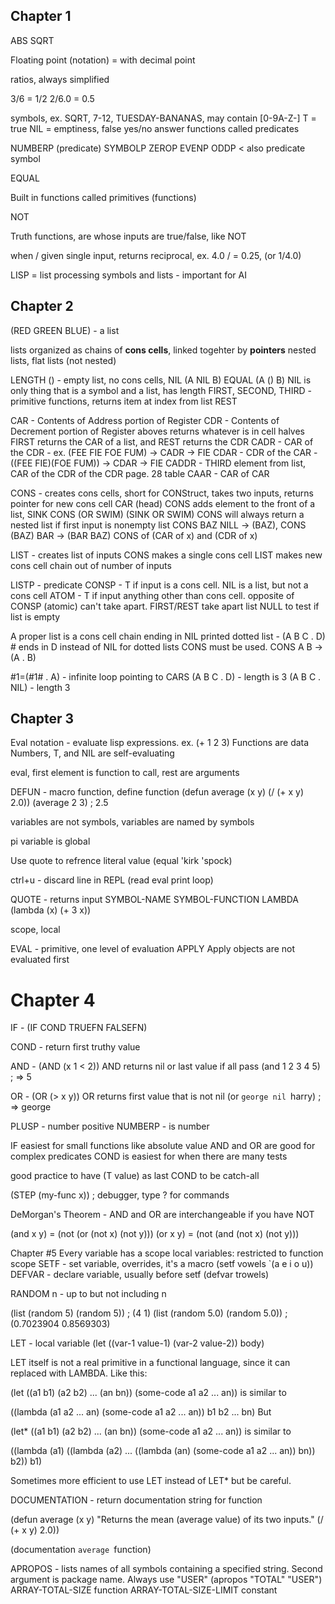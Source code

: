 ## Chapter 1

ABS
SQRT

Floating point (notation) = with decimal point

ratios, always simplified

3/6 = 1/2
2/6.0 = 0.5

symbols, ex. SQRT, 7-12, TUESDAY-BANANAS, may contain [0-9A-Z-]
T = true
NIL = emptiness, false
yes/no answer functions called predicates

NUMBERP (predicate)
SYMBOLP
ZEROP
EVENP
ODDP
< also predicate symbol
>
EQUAL

Built in functions called primitives (functions)

NOT

Truth functions, are whose inputs are true/false, like NOT

when / given single input, returns reciprocal, ex. 4.0 / = 0.25, (or 1/4.0)

LISP = list processing
symbols and lists - important for AI

## Chapter 2

(RED GREEN BLUE) - a list

lists organized as chains of **cons cells**, linked togehter by **pointers**
nested lists, flat lists (not nested)

LENGTH
() - empty list, no cons cells, NIL
(A NIL B) EQUAL (A () B)
NIL is only thing that is a symbol and a list, has length
FIRST, SECOND, THIRD - primitive functions, returns item at index from list
REST

CAR - Contents of Address portion of Register
CDR - Contents of Decrement portion of Register
aboves returns whatever is in cell halves
FIRST returns the CAR of a list, and REST returns the CDR
CADR - CAR of the CDR - ex. (FEE FIE FOE FUM) -> CADR -> FIE
CDAR - CDR of the CAR - ((FEE FIE)(FOE FUM)) -> CDAR -> FIE
CADDR - THIRD element from list, CAR of the CDR of the CDR
page. 28 table
CAAR - CAR of CAR

CONS - creates cons cells, short for CONStruct, takes two inputs, returns pointer for new cons cell CAR (head)
CONS adds element to the front of a list, SINK CONS (OR SWIM) (SINK OR SWIM)
CONS will always return a nested list if first input is nonempty list
CONS BAZ NILL -> (BAZ), CONS (BAZ) BAR -> (BAR BAZ)
CONS of (CAR of x) and (CDR of x)

LIST - creates list of inputs
CONS makes a single cons cell
LIST makes new cons cell chain out of number of inputs

LISTP - predicate
CONSP - T if input is a cons cell. NIL is a list, but not a cons cell
ATOM - T if input anything other than cons cell. opposite of CONSP
(atomic) can't take apart. FIRST/REST take apart list
NULL to test if list is empty

A proper list is a cons cell chain ending in NIL
printed dotted list - (A B C . D) # ends in D instead of NIL
for dotted lists CONS must be used. CONS A B -> (A . B)

#1=(#1# . A) - infinite loop pointing to CARS
(A B C . D) - length is 3
(A B C . NIL) - length 3

## Chapter 3

Eval notation - evaluate lisp expressions. ex. (+ 1 2 3)
Functions are data
Numbers, T, and NIL are self-evaluating

eval, first element is function to call, rest are arguments

DEFUN - macro function, define function
(defun average (x y) (/ (+ x y) 2.0))
(average  2 3) ; 2.5

variables are not symbols, variables are named by symbols

pi variable is global

Use quote to refrence literal value
(equal 'kirk 'spock)

ctrl+u - discard line in REPL (read eval print loop)

QUOTE - returns input
SYMBOL-NAME
SYMBOL-FUNCTION
LAMBDA
(lambda (x) (+ 3 x))

scope, local

EVAL - primitive, one level of evaluation
APPLY
Apply objects are not evaluated first

# Chapter 4
IF - (IF COND TRUEFN FALSEFN)

COND - return first truthy value

AND - (AND (x 1 < 2))
AND returns nil or last value if all pass
(and 1 2 3 4 5) ; => 5

OR - (OR (> x y))
OR returns first value that is not nil
(or `george nil `harry) ; => george

PLUSP - number positive
NUMBERP - is number

IF easiest for small functions like absolute value
AND and OR are good for complex predicates
COND is easiest for when there are many tests

good practice to have (T value) as last COND to be catch-all

(STEP (my-func x)) ; debugger, type ? for commands


DeMorgan's Theorem - AND and OR are interchangeable if you have NOT

(and x y) = (not (or (not x) (not y)))
(or x y) = (not (and (not x) (not y)))

Chapter #5
Every variable has a scope
local variables: restricted to function scope
SETF - set variable, overrides, it's a macro
(setf vowels `(a e i o u))
DEFVAR - declare variable, usually before setf
(defvar trowels)

RANDOM n - up to but not including n

(list (random 5) (random 5)) ; (4 1)
(list (random 5.0) (random 5.0)) ; (0.7023904 0.8569303)

LET - local variable
(let ((var-1 value-1) (var-2 value-2)) body)

LET itself is not a real primitive in a functional language, since it can replaced with LAMBDA. Like this:

(let ((a1 b1) (a2 b2) ... (an bn))
  (some-code a1 a2 ... an))
is similar to

((lambda (a1 a2 ... an)
   (some-code a1 a2 ... an))
 b1 b2 ... bn)
But

(let* ((a1 b1) (a2 b2) ... (an bn))
  (some-code a1 a2 ... an))
is similar to

((lambda (a1)
    ((lambda (a2)
       ...
       ((lambda (an)
          (some-code a1 a2 ... an))
        bn))
      b2))
   b1)

Sometimes more efficient to use LET instead of LET* but be careful.

DOCUMENTATION - return documentation string for function

(defun average (x y)
  "Returns the mean (average value) of its two inputs."
    (/ (+ x y) 2.0))

(documentation `average `function)

APROPOS - lists names of all symbols containing a specified string. Second argument is package name. Always use "USER"
(apropos "TOTAL" "USER")
ARRAY-TOTAL-SIZE                           function
ARRAY-TOTAL-SIZE-LIMIT                     constant
